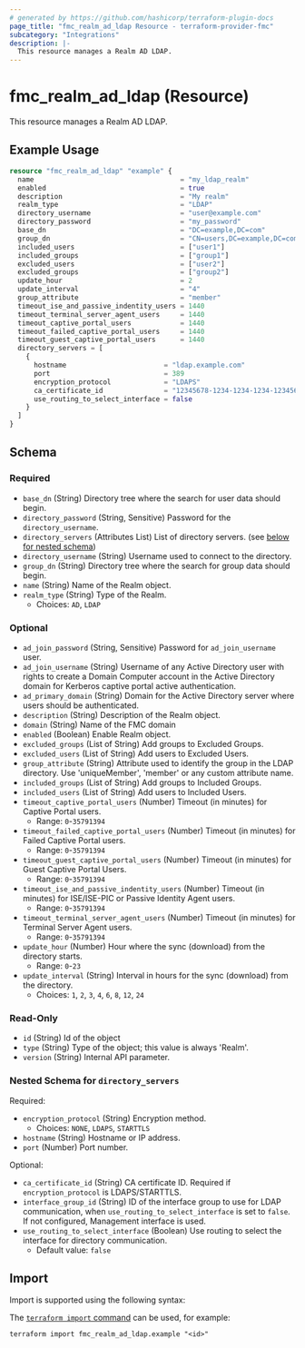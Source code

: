 ```yaml
---
# generated by https://github.com/hashicorp/terraform-plugin-docs
page_title: "fmc_realm_ad_ldap Resource - terraform-provider-fmc"
subcategory: "Integrations"
description: |-
  This resource manages a Realm AD LDAP.
---
```


# fmc_realm_ad_ldap (Resource)

This resource manages a Realm AD LDAP.

## Example Usage

```terraform
resource "fmc_realm_ad_ldap" "example" {
  name                                    = "my_ldap_realm"
  enabled                                 = true
  description                             = "My realm"
  realm_type                              = "LDAP"
  directory_username                      = "user@example.com"
  directory_password                      = "my_password"
  base_dn                                 = "DC=example,DC=com"
  group_dn                                = "CN=users,DC=example,DC=com"
  included_users                          = ["user1"]
  included_groups                         = ["group1"]
  excluded_users                          = ["user2"]
  excluded_groups                         = ["group2"]
  update_hour                             = 2
  update_interval                         = "4"
  group_attribute                         = "member"
  timeout_ise_and_passive_indentity_users = 1440
  timeout_terminal_server_agent_users     = 1440
  timeout_captive_portal_users            = 1440
  timeout_failed_captive_portal_users     = 1440
  timeout_guest_captive_portal_users      = 1440
  directory_servers = [
    {
      hostname                        = "ldap.example.com"
      port                            = 389
      encryption_protocol             = "LDAPS"
      ca_certificate_id               = "12345678-1234-1234-1234-123456789012"
      use_routing_to_select_interface = false
    }
  ]
}
```

<!-- schema generated by tfplugindocs -->
## Schema

### Required

- `base_dn` (String) Directory tree where the search for user data should begin.
- `directory_password` (String, Sensitive) Password for the `directory_username`.
- `directory_servers` (Attributes List) List of directory servers. (see [below for nested schema](#nestedatt--directory_servers))
- `directory_username` (String) Username used to connect to the directory.
- `group_dn` (String) Directory tree where the search for group data should begin.
- `name` (String) Name of the Realm object.
- `realm_type` (String) Type of the Realm.
  - Choices: `AD`, `LDAP`

### Optional

- `ad_join_password` (String, Sensitive) Password for `ad_join_username` user.
- `ad_join_username` (String) Username of any Active Directory user with rights to create a Domain Computer account in the Active Directory domain for Kerberos captive portal active authentication.
- `ad_primary_domain` (String) Domain for the Active Directory server where users should be authenticated.
- `description` (String) Description of the Realm object.
- `domain` (String) Name of the FMC domain
- `enabled` (Boolean) Enable Realm object.
- `excluded_groups` (List of String) Add groups to Excluded Groups.
- `excluded_users` (List of String) Add users to Excluded Users.
- `group_attribute` (String) Attribute used to identify the group in the LDAP directory. Use 'uniqueMember', 'member' or any custom attribute name.
- `included_groups` (List of String) Add groups to Included Groups.
- `included_users` (List of String) Add users to Included Users.
- `timeout_captive_portal_users` (Number) Timeout (in minutes) for Captive Portal users.
  - Range: `0`-`35791394`
- `timeout_failed_captive_portal_users` (Number) Timeout (in minutes) for Failed Captive Portal users.
  - Range: `0`-`35791394`
- `timeout_guest_captive_portal_users` (Number) Timeout (in minutes) for Guest Captive Portal Users.
  - Range: `0`-`35791394`
- `timeout_ise_and_passive_indentity_users` (Number) Timeout (in minutes) for ISE/ISE-PIC or Passive Identity Agent users.
  - Range: `0`-`35791394`
- `timeout_terminal_server_agent_users` (Number) Timeout (in minutes) for Terminal Server Agent users.
  - Range: `0`-`35791394`
- `update_hour` (Number) Hour where the sync (download) from the directory starts.
  - Range: `0`-`23`
- `update_interval` (String) Interval in hours for the sync (download) from the directory.
  - Choices: `1`, `2`, `3`, `4`, `6`, `8`, `12`, `24`

### Read-Only

- `id` (String) Id of the object
- `type` (String) Type of the object; this value is always 'Realm'.
- `version` (String) Internal API parameter.

<a id="nestedatt--directory_servers"></a>
### Nested Schema for `directory_servers`

Required:

- `encryption_protocol` (String) Encryption method.
  - Choices: `NONE`, `LDAPS`, `STARTTLS`
- `hostname` (String) Hostname or IP address.
- `port` (Number) Port number.

Optional:

- `ca_certificate_id` (String) CA certificate ID. Required if `encryption_protocol` is LDAPS/STARTTLS.
- `interface_group_id` (String) ID of the interface group to use for LDAP communication, when `use_routing_to_select_interface` is set to `false`. If not configured, Management interface is used.
- `use_routing_to_select_interface` (Boolean) Use routing to select the interface for directory communication.
  - Default value: `false`

## Import

Import is supported using the following syntax:

The [`terraform import` command](https://developer.hashicorp.com/terraform/cli/commands/import) can be used, for example:

```shell
terraform import fmc_realm_ad_ldap.example "<id>"
```
